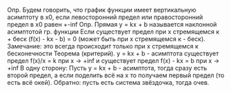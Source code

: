 Опр.
Будем говорить, что график функции имеет вертикальную асимптоту в x0, если левосторонний предел или правосторонний предел в x0 равен +-inf
Опр.
Прямая y = kx + b называется наклонной асимптотой гр. функции
Если существует предел при x стремящемся к + беск (f(x) - kx - b) = 0 (может быть при х стремящемся к - беск).
Замечание: это всегда происходит только при х стремящемся к бесконечности
Теорема (критерий).
y = kx + b - асимптота
существует предел f(x)/x = k при x -> +inf
и существует предел f(x) - kx = b при x -> +inf
В одну сторону:
Пусть y = kx + b - асимптота, тогда сразу есть второй предел, а если поделить всё на x то получаем первый предел (то есть всё окей).
Обратно: пусть есть система звёздочка, тогда очев.
